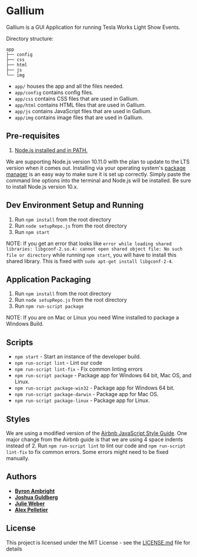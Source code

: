 # Gallium

Gallium is a GUI Application for running Tesla Works Light Show Events.

Directory structure:

```
app
├── config
├── css
├── html
├── js
└── img
```


* `app/` houses the app and all the files needed.
* `app/config` contains config files.
* `app/css` contains CSS files that are used in Gallium.
* `app/html` contains HTML files that are used in Gallium.
* `app/js` contains JavaScript files that are used in Gallium.
* `app/img` contains image files that are used in Gallium.

## Pre-requisites

1. [Node.js installed and in PATH.](https://nodejs.org/en/download/current/)

We are supporting Node.js version 10.11.0 with the plan to update to the LTS version when it comes out. Installing via your operating system's [package manager](https://nodejs.org/en/download/package-manager/) is an easy way to make sure it is set up correctly. Simply paste the command line options into the terminal and Node.js will be installed. Be sure to install Node.js version 10.x.

## Dev Environment Setup and Running

1. Run `npm install` from the root directory
2. Run `node setupRepo.js` from the root directory
3. Run `npm start`

NOTE: If you get an error that looks like `error while loading shared libraries: libgconf-2.so.4: cannot open shared object file: No such file or directory` while running `npm start`, you will have to install this shared library. This is fixed with `sudo apt-get install libgconf-2-4`.

## Application Packaging

1. Run `npm install` from the root directory
2. Run `node setupRepo.js` from the root directory
3. Run `npm run-script package`

NOTE: If you are on Mac or Linux you need Wine installed to package a Windows Build.

## Scripts

* `npm start` - Start an instance of the developer build.
* `npm run-script lint` - Lint our code
* `npm run-script lint-fix` - Fix common linting errors
* `npm run-script package` - Package app for Windows 64 bit, Mac OS, and Linux. 
* `npm run-script package-win32` - Package app for Windows 64 bit.
* `npm run-script package-darwin` - Package app for Mac OS.
* `npm run-script package-linux` - Package app for Linux.

## Styles

We are using a modified version of the [Airbnb JavaScript Style Guide](https://github.com/airbnb/javascript). One major change from the Airbnb guide is that we are using 4 space indents instead of 2. Run `npm run-script lint` to lint our code and `npm run-script lint-fix` to fix common errors. Some errors might need to be fixed manually.

## Authors

* [**Byron Ambright**](https://github.com/ByronAmbright)
* [**Joshua Guldberg**](https://github.com/theeldestelder)
* [**Julie Weber**](https://github.com/jewel2536)
* [**Alex Pelletier**](https://github.com/Naapple)

## License

This project is licensed under the MIT License - see the [LICENSE.md](LICENSE.md) file for details
